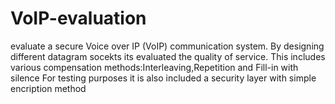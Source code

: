 # VoIP-evaluation
 evaluate a secure Voice over IP (VoIP) communication system. 
By designing different datagram socekts its evaluated the quality of service.
This includes various compensation methods:Interleaving,Repetition and Fill-in with silence
For testing purposes it is also included a security layer with simple encription method 
